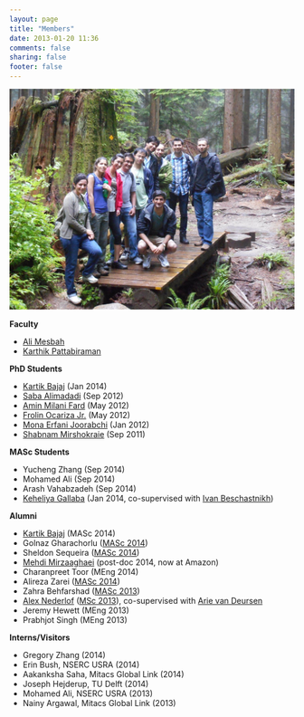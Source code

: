 ```yaml
---
layout: page
title: "Members"
date: 2013-01-20 11:36
comments: false
sharing: false
footer: false
---
```


<img src="/members/group-photo-2014.jpg" border="0" title="SALT Lab Group Photo, 2014" alt="SALT Lab Group Photo, 2014"/>

<strong>Faculty</strong>


<ul>
	<li><a href="http://www.ece.ubc.ca/~amesbah/">Ali Mesbah</a></li>
	<li><a href="http://blogs.ubc.ca/karthik/">Karthik Pattabiraman</a></li>
</ul>


<strong>PhD Students</strong>

<ul>
	<li><a href="http://ece.ubc.ca/~kbajaj/">Kartik Bajaj</a> (Jan 2014)</li>
	<li><a href="http://www.ece.ubc.ca/~saba/">Saba Alimadadi</a> (Sep 2012)</li>
	<li><a href="http://www.ece.ubc.ca/~aminmf/">Amin Milani Fard</a> (May 2012)</li>
	<li><a href="http://ece.ubc.ca/~frolino/">Frolin Ocariza Jr.</a> (May 2012)</li>
	<li><a href="http://www.ece.ubc.ca/~merfani/">Mona Erfani Joorabchi</a> (Jan 2012)</li>
	<li><a href="http://www.ece.ubc.ca/~shabnamm/">Shabnam Mirshokraie</a> (Sep 2011)</li>		
</ul>

<strong>MASc Students</strong></p>
<ul>
	<li>Yucheng Zhang (Sep 2014)</li>
	<li>Mohamed Ali (Sep 2014)</li>
	<li>Arash Vahabzadeh (Sep 2014)</li>
	<li><a href="http://ece.ubc.ca/~kgallaba/">Keheliya Gallaba</a> (Jan 2014, co-supervised with <a href="http://www.cs.ubc.ca/~bestchai/">Ivan Beschastnikh</a>)</li>
</ul>
 

<strong>Alumni</strong>
<ul>
	<li><a href="http://ece.ubc.ca/~kbajaj/">Kartik Bajaj</a> (MASc 2014)</li>
	<li>Golnaz Gharachorlu (<a href="http://circle.ubc.ca/bitstream/handle/2429/51364/ubc_2015_february_gharachorlu_golnaz.pdf?sequence=1">MASc 2014</a>)</li>
	<li>Sheldon Sequeira (<a href="http://circle.ubc.ca/bitstream/handle/2429/50814/ubc_2014_november_sequeira_sheldon.pdf?sequence=7">MASc 2014</a>)</li> 
	<li><a href="
	http://www.ece.ubc.ca/~mehdi/">Mehdi Mirzaaghaei</a> (post-doc 2014, now at Amazon)</li>
	<li>Charanpreet Toor (MEng 2014)</li>
	<li>Alireza Zarei (<a href="https://circle.ubc.ca/bitstream/handle/2429/46072/ubc_2014_spring_zarei_alireza.pdf?sequence=1">MASc 2014</a>)</li>
	<li>Zahra Behfarshad (<a href="http://circle.ubc.ca/bitstream/handle/2429/46671/ubc_2014_september_behfarshad_zahra.pdf?sequence=4">MASc 2013</a>)</li>
	<li><a href="http://alex.nederlof.com">Alex Nederlof</a> (<a href="http://salt.ece.ubc.ca/publications/docs/icse14-seip.pdf">MSc 2013</a>), co-supervised with <a href="http://www.st.ewi.tudelft.nl/~arie/">Arie van Deursen</a></li>
	<li>Jeremy Hewett (MEng 2013)</li>
	<li>Prabhjot Singh (MEng 2013)</li> 
</ul>

<strong>Interns/Visitors</strong>
<ul>
	<li>Gregory Zhang (2014)</li>
	<li>Erin Bush, NSERC USRA (2014)</li>
	<li>Aakanksha Saha, Mitacs Global Link (2014)</li>
	<li>Joseph Hejderup, TU Delft (2014)</li>
	<li>Mohamed Ali, NSERC USRA (2013)</li>
	<li>Nainy Argawal, Mitacs Global Link (2013)</li>
</ul>

<p>

